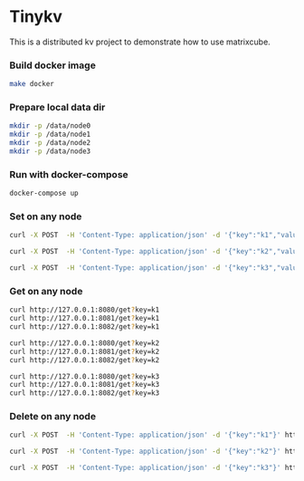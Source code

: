# Tinykv
This is a distributed kv project to demonstrate how to use matrixcube.

### Build docker image
```bash
make docker
```

### Prepare local data dir
```bash
mkdir -p /data/node0
mkdir -p /data/node1
mkdir -p /data/node2
mkdir -p /data/node3
```

### Run with docker-compose
```bash
docker-compose up
```

### Set on any node
```bash
curl -X POST  -H 'Content-Type: application/json' -d '{"key":"k1","value":"v1"}' http://127.0.0.1:8080/set

curl -X POST  -H 'Content-Type: application/json' -d '{"key":"k2","value":"v2"}' http://127.0.0.1:8081/set

curl -X POST  -H 'Content-Type: application/json' -d '{"key":"k3","value":"v3"}' http://127.0.0.1:8082/set
```


### Get on any node
```bash
curl http://127.0.0.1:8080/get?key=k1
curl http://127.0.0.1:8081/get?key=k1
curl http://127.0.0.1:8082/get?key=k1

curl http://127.0.0.1:8080/get?key=k2
curl http://127.0.0.1:8081/get?key=k2
curl http://127.0.0.1:8082/get?key=k2

curl http://127.0.0.1:8080/get?key=k3
curl http://127.0.0.1:8081/get?key=k3
curl http://127.0.0.1:8082/get?key=k3
```

### Delete on any node
```bash
curl -X POST  -H 'Content-Type: application/json' -d '{"key":"k1"}' http://127.0.0.1:8080/delete

curl -X POST  -H 'Content-Type: application/json' -d '{"key":"k2"}' http://127.0.0.1:8081/delete

curl -X POST  -H 'Content-Type: application/json' -d '{"key":"k3"}' http://127.0.0.1:8082/delete
```

